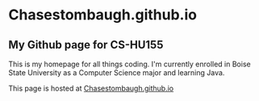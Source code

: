 # Chasestombaugh.github.io
## My Github page for CS-HU155
This is my homepage for all things coding. I'm currently enrolled in Boise State University as a Computer Science major and learning Java.

This page is hosted at [Chasestombaugh.github.io](https://chasestombaugh.github.io)
